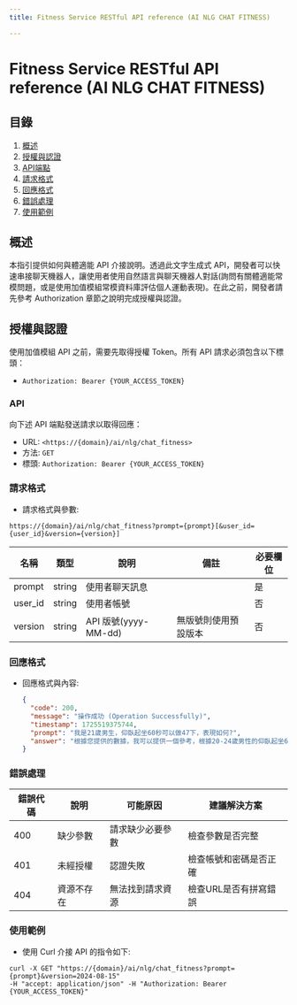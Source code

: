 ```yaml
---
title: Fitness Service RESTful API reference (AI NLG CHAT FITNESS)

---
```


# Fitness Service RESTful API reference (AI NLG CHAT FITNESS)

## 目錄
1. [概述](#概述)
2. [授權與認證](#授權與認證)
3. [API端點](#API)
4. [請求格式](#請求格式)
5. [回應格式](#回應格式)
6. [錯誤處理](#錯誤處理)
7. [使用範例](#使用範例)

## 概述
本指引提供如何與體適能 API 介接說明。透過此文字生成式 API，開發者可以快速串接聊天機器人，讓使用者使用自然語言與聊天機器人對話(詢問有關體適能常模問題，或是使用加值模組常模資料庫評估個人運動表現)。在此之前，開發者請先參考 Authorization 章節之說明完成授權與認證。

## 授權與認證
使用加值模組 API 之前，需要先取得授權 Token。所有 API 請求必須包含以下標頭：

- `Authorization: Bearer {YOUR_ACCESS_TOKEN}`

### API
向下述 API 端點發送請求以取得回應：
- URL: `<https://{domain}/ai/nlg/chat_fitness>`
- 方法: `GET`
- 標頭: `Authorization: Bearer {YOUR_ACCESS_TOKEN}`

### 請求格式
- 請求格式與參數:
```shell=
https://{domain}/ai/nlg/chat_fitness?prompt={prompt}[&user_id={user_id}&version={version}]
```

| 名稱 | 類型 | 說明 | 備註 | 必要欄位 | 
| -------- | -------- | -------- | -------- | -------- |
| prompt | string | 使用者聊天訊息 |  | 是 |
| user_id | string | 使用者帳號 |  | 否 |
| version | string | API 版號(yyyy-MM-dd) | 無版號則使用預設版本 | 否 |

### 回應格式
- 回應格式與內容:
  ```json
  {
    "code": 200,
    "message": "操作成功 (Operation Successfully)",
    "timestamp": 1725519375744,
    "prompt": "我是21歲男生，仰臥起坐60秒可以做47下，表現如何?",
    "answer": "根據您提供的數據，我可以提供一個參考，根據20-24歲男性的仰臥起坐60秒數據：\n\n- 0-20%: 0-31次\n- 20-40%: 32-36次\n- 40-60%: 37-40次\n- 60-80%: 41-46次\n- 80-100%: 47次以上\n\n您提到可以做47次，這將把您置於80-100%的等級範圍內，顯示您的表現非常優秀。这说明你的腹肌力量和耐力都非常好"
  }

### 錯誤處理
| 錯誤代碼 | 說明 | 可能原因 | 建議解決方案 |
| -------- | -------- | -------- | -------- |
| 400 | 缺少參數 | 請求缺少必要參數 | 檢查參數是否完整 |
| 401 | 未經授權 | 認證失敗 | 檢查帳號和密碼是否正確 |
| 404 | 資源不存在 | 無法找到請求資源 | 檢查URL是否有拼寫錯誤 |

### 使用範例
- 使用 Curl 介接 API 的指令如下:
```shell=
curl -X GET "https://{domain}/ai/nlg/chat_fitness?prompt={prompt}&version=2024-08-15"
-H "accept: application/json" -H "Authorization: Bearer {YOUR_ACCESS_TOKEN}"
```